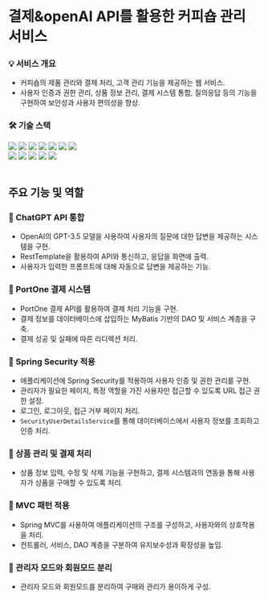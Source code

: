 # 결제&openAI API를 활용한 커피숍 관리 서비스

### 💡 서비스 개요
- 커피숍의 제품 관리와 결제 처리, 고객 관리 기능을 제공하는 웹 서비스.
- 사용자 인증과 권한 관리, 상품 정보 관리, 결제 시스템 통합, 질의응답 등의 기능을 구현하여 보안성과 사용자 편의성을 향상.

### 🛠️ 기술 스택
</div>
    <div style="text-align: left;">
    <div> <img src="https://img.shields.io/badge/Java-007396?style=flat-square&logo=Java&logoColor=white">
          <img src="https://img.shields.io/badge/Spring Boot-6DB33F?style=flat-square&logo=Spring Boot&logoColor=white">
          <img src="https://img.shields.io/badge/Spring Security-6DB33F?style=flat-square&logo=Spring Security&logoColor=white">
          <img src="https://img.shields.io/badge/Mybatis-003496?style=flat-square&logo=Mybatis&logoColor=white">
          <img src="https://img.shields.io/badge/OpenAPI-004596?style=flat-square&logo=OpenAPI&logoColor=white">
          <img src="https://img.shields.io/badge/Python-3776AB?style=flat&logo=Python&logoColor=white">
          <img src="https://img.shields.io/badge/Selenium-43B02A?style=flat&logo=Selenium&logoColor=white">
          <br>
          <img src="https://img.shields.io/badge/Javascript-F7DF1E?style=flat-square&logo=Javascript&logoColor=white">
          <img src="https://img.shields.io/badge/CSS3-1572B6?style=flat-square&logo=CSS3&logoColor=white">
          <img src="https://img.shields.io/badge/HTML5-E34F26?style=flat-square&logo=HTML5&logoColor=white">
          <img src="https://img.shields.io/badge/Oracle-F80000?style=flat-square&logo=Oracle&logoColor=white">
          <img src="https://img.shields.io/badge/Github-181717?style=flat-square&logo=Github&logoColor=white">
          </div>
    </div>
<br>

## 주요 기능 및 역할
### 📝 ChatGPT API 통합
- OpenAI의 GPT-3.5 모델을 사용하여 사용자의 질문에 대한 답변을 제공하는 시스템을 구현.
- RestTemplate을 활용하여 API와 통신하고, 응답을 화면에 출력.
- 사용자가 입력한 프롬프트에 대해 자동으로 답변을 제공하는 기능.

### 📝 PortOne 결제 시스템
- PortOne 결제 API를 활용하여 결제 처리 기능을 구현.
- 결제 정보를 데이터베이스에 삽입하는 MyBatis 기반의 DAO 및 서비스 계층을 구축.
- 결제 성공 및 실패에 따른 리디렉션 처리.

### 📝 Spring Security 적용
- 애플리케이션에 Spring Security를 적용하여 사용자 인증 및 권한 관리를 구현.
- 관리자가 필요한 페이지, 특정 역할을 가진 사용자만 접근할 수 있도록 URL 접근 권한 설정.
- 로그인, 로그아웃, 접근 거부 페이지 처리.
- `SecurityUserDetailsService`를 통해 데이터베이스에서 사용자 정보를 조회하고 인증 처리.

### 📝 상품 관리 및 결제 처리
- 상품 정보 입력, 수정 및 삭제 기능을 구현하고, 결제 시스템과의 연동을 통해 사용자가 상품을 구매할 수 있도록 처리.
  
### 📝 MVC 패턴 적용
- Spring MVC를 사용하여 애플리케이션의 구조를 구성하고, 사용자와의 상호작용을 처리.
- 컨트롤러, 서비스, DAO 계층을 구분하여 유지보수성과 확장성을 높임.

### 📝 관리자 모드와 회원모드 분리
- 관리자 모드와 회원모드를 분리하여 구매와 관리가 용이하게 구성.
